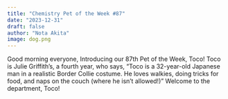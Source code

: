 ```yaml
---
title: "Chemistry Pet of the Week #87"
date: "2023-12-31"
draft: false
author: "Nota Akita"
image: dog.png
---
```


Good morning everyone,
Introducing our 87th Pet of the Week, Toco!  Toco is Julie Griffith’s, a fourth year, who says, “Toco is a 32-year-old Japanese man in a realistic Border Collie costume.  He loves walkies, doing tricks for food, and naps on the couch (where he isn’t allowed!)”  Welcome to the department, Toco!
